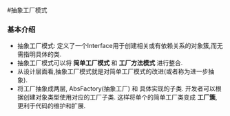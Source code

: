 #抽象工厂模式



### 基本介绍

* 抽象工厂模式: 定义了一个Interface用于创建相关或有依赖关系的对象簇,而无需指明具体的类.
* 抽象工厂模式可以将 **简单工厂模式** 和 **工厂方法模式** 进行整合.
* 从设计层面看,抽象工厂模式就是对简单工厂模式的改进(或者称为进一步抽象).
* 将工厂抽象成两层, AbsFactory(抽象工厂) 和 具体实现的子类. 开发者可以根据创建对象类型使用对应的工厂子类. 这样将单个的简单工厂类变成 **工厂簇**, 更利于代码的维护和扩展.